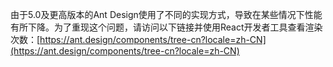 由于5.0及更高版本的Ant Design使用了不同的实现方式，导致在某些情况下性能有所下降。为了重现这个问题，请访问以下链接并使用React开发者工具查看渲染次数：[https://ant.design/components/tree-cn?locale=zh-CN](https://ant.design/components/tree-cn?locale=zh-CN)
